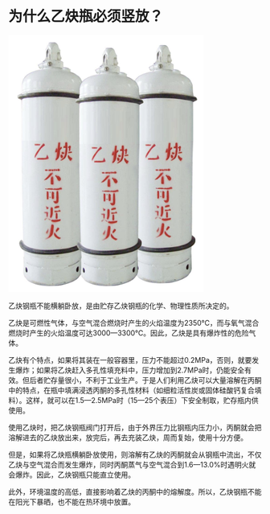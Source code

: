 # 为什么乙炔瓶必须竖放？


![](assets/为什么乙炔瓶必须竖放？/image-20230521231638318.png)

乙炔钢瓶不能横躺卧放，是由贮存乙炔钢瓶的化学、物理性质所决定的。

乙炔是可燃性气体，与空气混合燃烧时产生的火焰温度为2350℃，而与氧气混合燃烧时产生的火焰温度可达3000—3300℃。因此，乙炔是具有爆炸性的危险气体。

乙炔有个特点，如果将其装在一般容器里，压力不能超过0.2MPa，否则，就要发生爆炸；如果将乙炔赶入多孔性填充料中，压力增加到2.7MPa时，仍能安全有效。但后者贮存量很小，不利于工业生产。于是人们利用乙炔可以大量溶解在丙酮中的特点，在瓶中填满浸透丙酮的多孔性材料（如细粒活性炭或固体硅酸钙复合填料）。这样，就可以在1.5—2.5MPa时（15—25个表压）下安全制取，贮存瓶内供使用。

使用乙炔时，把乙炔钢瓶阀门打开后，由于外界压力比钢瓶内压力小，丙酮就会把溶解进去的乙炔放出来，放完后，再去充装乙炔，周而复始，使用十分方便。

但是，如果将乙炔瓶横躺卧放使用，则溶解有乙炔的丙酮就会从钢瓶中流出，不仅乙炔与空气混合而发生爆炸，同时丙酮蒸气与空气混合到1.6—13.0%时遇明火就会爆炸。因此，乙炔钢瓶只能直立使用。

此外，环境温度的高低，直接影响着乙炔的丙酮中的熔解度。所以，乙炔钢瓶不能在阳光下暴晒，也不能在热环境中放置。
